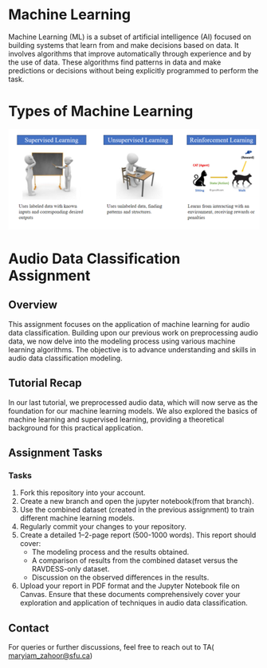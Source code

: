 
# Machine Learning
Machine Learning (ML) is a subset of artificial intelligence (AI) focused on building systems that learn from and make decisions based on data. It involves algorithms that improve automatically through experience and by the use of data. These algorithms find patterns in data and make predictions or decisions without being explicitly programmed to perform the task.

# Types of Machine Learning
 ![Machine learning types](images/Capture.PNG)
 
# Audio Data Classification Assignment

## Overview
This assignment focuses on the application of machine learning for audio data classification. Building upon our previous work on preprocessing audio data, we now delve into the modeling process using various machine learning algorithms. The objective is to advance understanding and skills in audio data classification modeling.

## Tutorial Recap
In our last tutorial, we preprocessed audio data, which will now serve as the foundation for our machine learning models. We also explored the basics of machine learning and supervised learning, providing a theoretical background for this practical application.

## Assignment Tasks

### Tasks
1. Fork this repository into your account.
2. Create a new branch and open the jupyter notebook(from that branch).  
3. Use the combined dataset (created in the previous assignment) to train different machine learning models. 
4. Regularly commit your changes to your repository.
5. Create a detailed 1–2-page report (500-1000 words). This report should cover:
   - The modeling process and the results obtained.
   - A comparison of results from the combined dataset versus the RAVDESS-only dataset. 
   - Discussion on the observed differences in the results.
6. Upload your report in PDF format and the Jupyter Notebook file on Canvas. Ensure that these documents comprehensively cover your exploration and application of techniques in audio data classification.


## Contact
For queries or further discussions, feel free to reach out to TA( maryiam_zahoor@sfu.ca)
